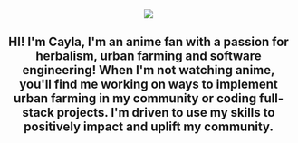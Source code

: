 
<div align = "center">
<img src = "https://i.gifer.com/origin/c0/c0ac17a2392acc77981747cabd2b538c_w200.gif"
</div>

## HI! I'm Cayla, I'm an anime fan with a passion for herbalism, urban farming and software engineering! When I'm not watching anime,  you'll find me working on ways to implement urban farming in my community or coding full-stack projects. I'm  driven to use my skills to positively impact and uplift my community.

